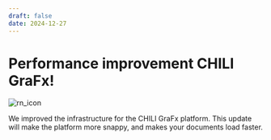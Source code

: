 ```yaml
---
draft: false
date: 2024-12-27
---
```


# Performance improvement CHILI GraFx!

![rn_icon](../../../../../assets/icon-CHILI-GraFx.svg)

We improved the infrastructure for the CHILI GraFx platform.
This update will make the platform more snappy, and makes your documents load faster.
